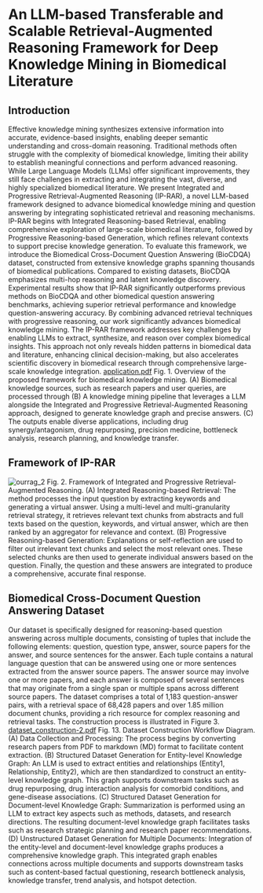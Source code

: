 # An LLM-based Transferable and Scalable Retrieval-Augmented Reasoning Framework for Deep Knowledge Mining in Biomedical Literature

## Introduction
Effective knowledge mining synthesizes extensive information into accurate, evidence-based insights, enabling deeper semantic understanding and cross-domain reasoning. Traditional methods often struggle with the complexity of biomedical knowledge, limiting their ability to establish meaningful connections and perform advanced reasoning. While Large Language Models (LLMs) offer significant improvements, they still face challenges in extracting and integrating the vast, diverse, and highly specialized biomedical literature. We present Integrated and Progressive Retrieval-Augmented Reasoning (IP-RAR), a novel LLM-based framework designed to advance biomedical knowledge mining and question answering by integrating sophisticated retrieval and reasoning mechanisms. IP-RAR begins with Integrated Reasoning-based Retrieval, enabling comprehensive exploration of large-scale biomedical literature, followed by Progressive Reasoning-based Generation, which refines relevant contexts to support precise knowledge generation. To evaluate this framework, we introduce the Biomedical Cross-Document Question Answering (BioCDQA) dataset, constructed from extensive knowledge graphs spanning thousands of biomedical publications. Compared to existing datasets, BioCDQA emphasizes multi-hop reasoning and latent knowledge discovery. Experimental results show that IP-RAR significantly outperforms previous methods on BioCDQA and other biomedical question answering benchmarks, achieving superior retrieval performance and knowledge question-answering accuracy. By combining advanced retrieval techniques with progressive reasoning, our work significantly advances biomedical knowledge mining. The IP-RAR framework addresses key challenges by enabling LLMs to extract, synthesize, and reason over complex biomedical insights. This approach not only reveals hidden patterns in biomedical data and literature, enhancing clinical decision-making, but also accelerates scientific discovery in biomedical research through comprehensive large-scale knowledge integration.
[application.pdf](https://github.com/user-attachments/files/18258622/application.pdf)
Fig. 1. Overview of the proposed framework for biomedical knowledge mining. (A) Biomedical knowledge sources, such as research papers and user queries, are processed through (B) 
A knowledge mining pipeline that leverages a LLM alongside the Integrated and Progressive Retrieval-Augmented Reasoning approach, designed to generate knowledge graph and precise answers. (C) The outputs enable diverse applications, including drug synergy/antagonism, drug repurposing, precision medicine, bottleneck analysis, research planning, and knowledge transfer.
## Framework of IP-RAR
![ourrag_2](https://github.com/user-attachments/assets/129f67e9-8306-42d5-9fc3-c72a3802075e)
Fig. 2. Framework of Integrated and Progressive Retrieval-Augmented Reasoning. (A) Integrated Reasoning-based Retrieval: The method processes the input question by extracting keywords and generating a virtual answer. Using a multi-level and multi-granularity retrieval strategy, it retrieves relevant text chunks from abstracts and full texts based on the question, keywords, and virtual answer, which are then ranked by an aggregator for relevance and context.
(B) Progressive Reasoning-based Generation: Explanations or self-reflection are used to filter out irrelevant text chunks and select the most relevant ones. These selected chunks are then used to generate individual answers based on the question. Finally, the question and these answers are integrated to produce a comprehensive, accurate final response.

## Biomedical Cross-Document Question Answering Dataset
Our dataset is specifically designed for reasoning-based question answering across multiple documents, consisting of tuples that include the following elements: question, question type, answer, source papers for the answer, and source sentences for the answer. Each tuple contains a natural language question that can be answered using one or more sentences extracted from the answer source papers. The answer source may involve one or more papers, and each answer is composed of several sentences that may originate from a single span or multiple spans across different source papers. The dataset comprises a total of 1,183 question-answer pairs, with a retrieval space of 68,428 papers and over 1.85 million document chunks, providing a rich resource for complex reasoning and retrieval tasks. The construction process is illustrated in Figure 3.
[dataset_construction-2.pdf](https://github.com/user-attachments/files/18258605/dataset_construction-2.pdf)
Fig. 13. Dataset Construction Workflow Diagram.
(A) Data Collection and Processing: The process begins by converting research papers from PDF to markdown (MD) format to facilitate content extraction.
(B) Structured Dataset Generation for Entity-level Knowledge Graph: An LLM is used to extract entities and relationships (Entity1, Relationship, Entity2), which are then standardized to construct an entity-level knowledge graph. This graph supports downstream tasks such as drug repurposing, drug interaction analysis for comorbid conditions, and gene-disease associations.
(C) Structured Dataset Generation for Document-level Knowledge Graph: Summarization is performed using an LLM to extract key aspects such as methods, datasets, and research directions. The resulting document-level knowledge graph facilitates tasks such as research strategic planning and research paper recommendations.
(D) Unstructured Dataset Generation for Multiple Documents: Integration of the entity-level and document-level knowledge graphs produces a comprehensive knowledge graph. This integrated graph enables connections across multiple documents and supports downstream tasks such as content-based factual questioning, research bottleneck analysis, knowledge transfer, trend analysis, and hotspot detection.

